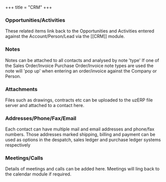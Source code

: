 +++
title = "CRM"
+++

### Opportunities/Activities

These related items link back to the Opportunities and Activities entered against the Account/Person/Lead via the [[CRM]] module.

### Notes

Notes can be attached to all contacts and analysed by note 'type' If one of the Sales Order/Invoice Purchase Order/Invoice note types are used the note will 'pop up' when entering an order/invoice against the Company or Person.

### Attachments

Files such as drawings, contracts etc can be uploaded to the uzERP file server and attached to a contact here.

### Addresses/Phone/Fax/Email

Each contact can have multiple mail and email addresses and phone/fax numbers. Those addresses marked shipping, billing and payment can be used as options in the despatch, sales ledger and purchase ledger systems respectively

### Meetings/Calls

Details of meetings and calls can be added here. Meetings will ling back to the calendar module if required.
